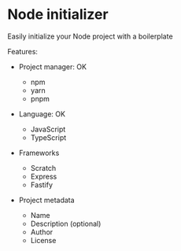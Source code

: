# Node initializer

Easily initialize your Node project with a boilerplate

Features:

- Project manager: OK

  - npm
  - yarn
  - pnpm

- Language: OK

  - JavaScript
  - TypeScript

- Frameworks

  - Scratch
  - Express
  - Fastify

- Project metadata

  - Name
  - Description (optional)
  - Author
  - License
